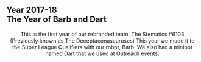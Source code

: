 ## Year 2017-18 <br> The Year of Barb and Dart

<p align="center">
This is the first year of our rebranded team, The Stematics #6103
(Previously known as The Deceptaconasauruses) This year we made it
to the Super League Qualifiers with our robot, Barb. We also had
a minibot named Dart that we used at Outreach events.
</p>